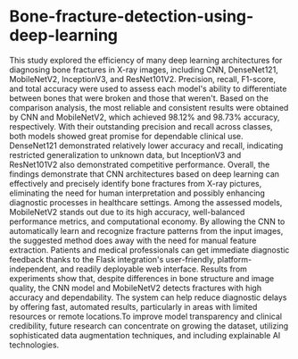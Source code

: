 # Bone-fracture-detection-using-deep-learning

This study explored the efficiency of many deep learning architectures for diagnosing bone fractures in X-ray images, including CNN, DenseNet121, MobileNetV2, InceptionV3, and ResNet101V2. Precision, recall, F1-score, and total accuracy were used to assess each model's ability to differentiate between bones that were broken and those that weren't.
Based on the comparison analysis, the most reliable and consistent results were obtained by CNN and MobileNetV2, which achieved 98.12% and 98.73% accuracy, respectively. With their outstanding precision and recall across classes, both models showed great promise for dependable clinical use. DenseNet121 demonstrated relatively lower accuracy and recall, indicating restricted generalization to unknown data, but InceptionV3 and ResNet101V2 also demonstrated competitive performance. Overall, the findings demonstrate that CNN architectures based on deep learning can effectively and precisely identify bone fractures from X-ray pictures, eliminating the need for human interpretation and possibly enhancing diagnostic processes in healthcare settings. Among the assessed models, MobileNetV2 stands out due to its high accuracy, well-balanced performance metrics, and computational economy. By allowing the CNN to automatically learn and recognize fracture patterns from the input images, the suggested method does away with the need for manual feature extraction. Patients and medical professionals can get immediate diagnostic feedback thanks to the Flask integration's user-friendly, platform-independent, and readily deployable web interface. Results from experiments show that, despite differences in bone structure and image quality, the CNN model  and MobileNetV2 detects fractures with high accuracy and dependability. The system can help reduce diagnostic delays by offering fast, automated results, particularly in areas with limited resources or remote locations.To improve model transparency and clinical credibility, future research can concentrate on growing the dataset, utilizing sophisticated data augmentation techniques, and including explainable AI technologies.
